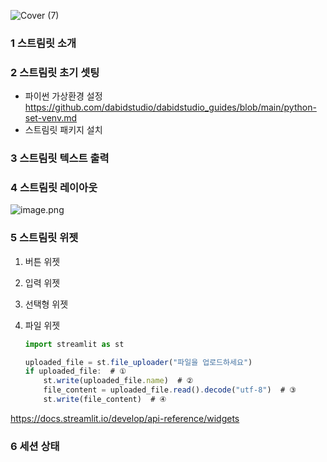 ![Cover (7)](https://github.com/user-attachments/assets/b811da05-4c31-4d79-9adb-5d13aa284a85)



### **1 스트림릿 소개**

### **2 스트림릿 초기 셋팅**

- 파이썬 가상환경 설정  https://github.com/dabidstudio/dabidstudio_guides/blob/main/python-set-venv.md
- 스트림릿 패키지 설치

### **3 스트림릿 텍스트 출력**

### **4 스트림릿 레이아웃**

![image.png](https://prod-files-secure.s3.us-west-2.amazonaws.com/d8a93375-ff40-4608-b917-3905017c3ec6/af90cf95-2d50-4e5c-b800-204ed704911e/image.png)

### **5 스트림릿 위젯**

1. 버튼 위젯
2. 입력 위젯 
3. 선택형 위젯
4. 파일 위젯
    
    ```jsx
    import streamlit as st
    
    uploaded_file = st.file_uploader("파일을 업로드하세요")
    if uploaded_file:  # ①
        st.write(uploaded_file.name)  # ②
        file_content = uploaded_file.read().decode("utf-8")  # ③
        st.write(file_content)  # ④
    
    ```
    

https://docs.streamlit.io/develop/api-reference/widgets

### **6 세션 상태**
